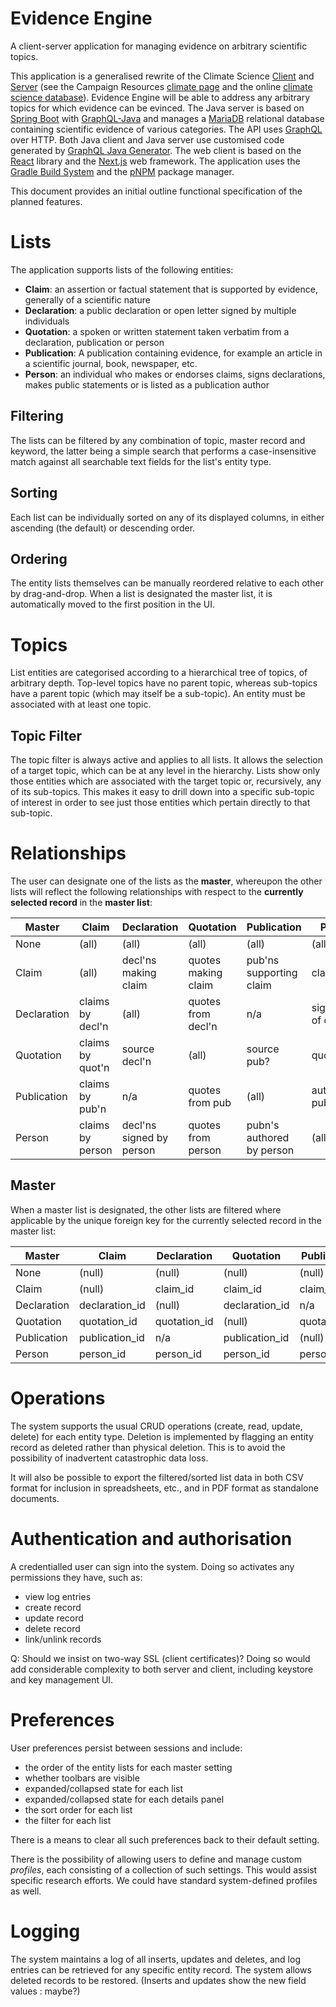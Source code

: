 # Evidence Engine
A client-server application for managing evidence on arbitrary scientific topics.

This application is a generalised rewrite of the Climate Science [Client](https://github.com/demonfiddler/climate-science-client) and [Server](https://github.com/demonfiddler/climate-science-server) (see the Campaign Resources [climate page](https://campaign-resources.org/climate) and the online [climate science database](https://campaign-resources.org/climate-science-client/)). Evidence Engine will be able to address any arbitrary topics for which evidence can be evinced. The Java server is based on [Spring Boot](https://docs.spring.io/spring-boot/) with [GraphQL-Java](https://www.graphql-java.com/) and manages a [MariaDB](https://mariadb.com/) relational database containing scientific evidence of various categories. The API uses [GraphQL](https://graphql.org/) over HTTP. Both Java client and Java server use customised code generated by [GraphQL Java Generator](https://github.com/graphql-java-generator). The web client is based on the [React](https://react.dev/) library and the [Next.js](https://nextjs.org/) web framework. The application uses the [Gradle Build System](https://docs.gradle.org/) and the [pNPM](https://pnpm.io/) package manager.

This document provides an initial outline functional specification of the planned features.

# Lists

The application supports lists of the following entities:

- **Claim**: an assertion or factual statement that is supported by evidence, generally of a scientific nature
- **Declaration**: a public declaration or open letter signed by multiple individuals
- **Quotation**: a spoken or written statement taken verbatim from a declaration, publication or person
- **Publication**: A publication containing evidence, for example an article in a scientific journal, book, newspaper, etc.
- **Person**: an individual who makes or endorses claims, signs declarations, makes public statements or is listed as a publication author 

## Filtering

The lists can be filtered by any combination of topic, master record and keyword, the latter being a simple search that performs a case-insensitive match against all searchable text fields for the list's entity type.

## Sorting
Each list can be individually sorted on any of its displayed columns, in either ascending (the default) or descending order.

## Ordering

The entity lists themselves can be manually reordered relative to each other by drag-and-drop.
When a list is designated the master list, it is automatically moved to the first position in the UI.

# Topics

List entities are categorised according to a hierarchical tree of topics, of arbitrary depth. Top-level topics have no parent topic, whereas sub-topics have a parent topic (which may itself be a sub-topic). An entity must be associated with at least one topic.

## Topic Filter

The topic filter is always active and applies to all lists. It allows the selection of a target topic, which can be at any level in the hierarchy. Lists show only those entities which are associated with the target topic or, recursively, any of its sub-topics.
This makes it easy to drill down into a specific sub-topic of interest in order to see just those entities which pertain directly to that sub-topic.

# Relationships

The user can designate one of the lists as the **master**, whereupon the other lists will reflect the following relationships with respect to the **currently selected record** in the **master list**:

| Master | Claim | Declaration | Quotation | Publication | Person |
| ------ | ----- | ------ | ----------- | ----------- | --------- |
| None | (all) | (all) | (all) | (all) | (all) |
| Claim | (all) | decl'ns making claim | quotes making claim | pub'ns supporting claim | claimants |
| Declaration | claims by decl'n | (all) | quotes from decl'n | n/a | signatories of decl'n |
| Quotation | claims by quot'n | source decl'n | (all) | source pub? | quotee(s) |
| Publication | claims by pub'n | n/a | quotes from pub | (all) | authors of pub |
| Person | claims by person | decl'ns signed by person | quotes from person | pubn's authored by person | (all) |

## Master

When a master list is designated, the other lists are filtered where applicable by the unique foreign key for the currently selected record in the master list:

| Master | Claim | Declaration | Quotation | Publication | Person |
| ------ | ----- | ------ | ----------- | ----------- | --------- |
| None | (null) | (null) | (null) | (null) | (null) |
| Claim | (null) | claim_id | claim_id | claim_id | claim_id |
| Declaration | declaration_id | (null) | declaration_id | n/a | declaration_id |
| Quotation | quotation_id | quotation_id | (null) | quotation_id | quotation_id |
| Publication | publication_id | n/a | publication_id | (null) | publication_id |
| Person | person_id | person_id | person_id | person_id | (null) |

# Operations

The system supports the usual CRUD operations (create, read, update, delete) for each entity type. Deletion is implemented by flagging an entity record as deleted rather than physical deletion. This is to avoid the possibility of inadvertent catastrophic data loss.

It will also be possible to export the filtered/sorted list data in both CSV format for inclusion in spreadsheets, etc., and in PDF format as standalone documents.

# Authentication and authorisation

A credentialled user can sign into the system. Doing so activates any permissions they have, such as:

- view log entries
- create record
- update record
- delete record
- link/unlink records

Q: Should we insist on two-way SSL (client certificates)? Doing so would add considerable complexity to both server and client, including keystore and key management UI.

# Preferences

User preferences persist between sessions and include:
- the order of the entity lists for each master setting
- whether toolbars are visible
- expanded/collapsed state for each list
- expanded/collapsed state for each details panel
- the sort order for each list
- the filter for each list

There is a means to clear all such preferences back to their default setting.

There is the possibility of allowing users to define and manage custom *profiles*, each consisting of a collection of such settings. This would assist specific research efforts. We could have standard system-defined profiles as well.

# Logging

The system maintains a log of all inserts, updates and deletes, and log entries can be retrieved for any specific entity record. The system allows deleted records to be restored. (Inserts and updates show the new field values : maybe?)